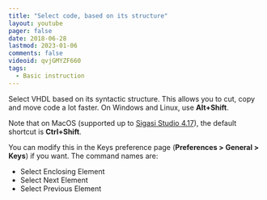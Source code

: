 ```yaml
---
title: "Select code, based on its structure"
layout: youtube
pager: false
date: 2018-06-28
lastmod: 2023-01-06
comments: false
videoid: qvjGMYZF660
tags:
  - Basic instruction
---
```

Select VHDL based on its syntactic structure. This allows you to cut, copy and move code a lot faster.
On Windows and Linux, use **Alt+Shift**.

Note that on MacOS (supported up to [Sigasi Studio 4.17](/faq/#macos)), the default shortcut is **Ctrl+Shift**.

You can modify this in the Keys preference page (**Preferences > General > Keys**) if you want.
The command names are:

* Select Enclosing Element
* Select Next Element
* Select Previous Element
